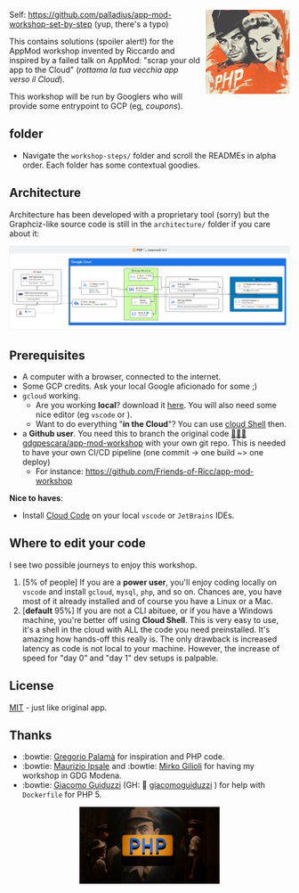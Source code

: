 <div style="float: right; width: 30%; margin-left: 10px;">
<!-- Adjust width (30% or 50%) as needed -->

![Fellini-Amarcord piu sottile](images/fellini-piu-sottile.png)

</div>


Self: https://github.com/palladius/app-mod-workshop-set-by-step (yup, there's a typo)

This contains solutions (spoiler alert!) for the AppMod workshop invented by Riccardo and inspired by a failed
talk on AppMod: "scrap your old app to the Cloud" (*rottama la tua vecchia app verso il Cloud*).

This workshop will be run by Googlers who will provide some entrypoint to GCP (eg, *coupons*).

## folder

* Navigate the `workshop-steps/` folder and scroll the READMEs in alpha order. Each folder has some contextual goodies.

## Architecture

Architecture has been developed with a proprietary tool (sorry) but the Graphciz-like source code is still in the `architecture/` folder if you care about it:

![Architecture diagram v1.2a](architecture/PHP%20Amarcord%20-%20architecture.png)

## Prerequisites

* A computer with a browser, connected to the internet.
* Some GCP credits. Ask your local Google aficionado for some ;)
* `gcloud` working.
    * Are you working **local**? download it [here](https://cloud.google.com/sdk/docs/install). You will also need some nice editor (eg `vscode` or ).
    * Want to do everything "**in the Cloud**"? You can use [cloud Shell](https://cloud.google.com/shell/docs) then.
* a **Github user**. You need this to branch the original code [🧑🏻‍💻 gdgpescara/app-mod-workshop](https://github.com/gdgpescara/app-mod-workshop) with your own git repo. This is needed to have your own CI/CD pipeline (one commit -> one build ~> one deploy)
    * For instance: https://github.com/Friends-of-Ricc/app-mod-workshop

**Nice to haves**:

* Install [Cloud Code](https://cloud.google.com/code?hl=it) on your local `vscode` or `JetBrains` IDEs.

## Where to edit your code

I see two possible journeys to enjoy this workshop.

1. [5% of people] If you are a **power user**, you'll enjoy coding locally on `vscode` and install `gcloud`, `mysql`, `php`, and so on. Chances are, you have most of it already installed and of course you have a Linux or a Mac.
2. [**default** 95%] If you are not a CLI abituee, or if you have a Windows machine, you're better off using **Cloud Shell**. This is very easy to use, it's a shell in the cloud with ALL the code you need preinstalled. It's amazing how hands-off this really is. The only  drawback is increased latency as code is not local to your machine. However, the increase of speed for "day 0" and "day 1" dev setups is palpable.

## License

[MIT](https://github.com/palladius/app-mod-workshop-set-by-step/blob/main/LICENSE) - just like original app.

## Thanks

* :bowtie: [Gregorio Palamà](https://www.linkedin.com/in/gregorio-palam%C3%A0/) for inspiration and PHP code.
* :bowtie: [Maurizio Ipsale](https://www.linkedin.com/in/maurizioipsale/) and :bowtie: [Mirko Gilioli](https://www.linkedin.com/in/mirko-gilioli/) for having my workshop in GDG Modena.
* :bowtie: [Giacomo Guiduzzi](https://www.linkedin.com/in/giacomo-guiduzzi/) (GH: :octopus: [giacomoguiduzzi](https://github.com/giacomoguiduzzi) ) for help with `Dockerfile` for PHP 5.


<div style="float: center; width: 50%; margin: 0 auto;">

![Image](images/php-amarcord.png)

</div>
